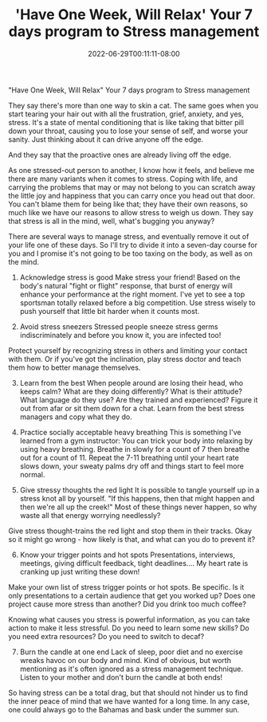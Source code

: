﻿---
title: "'Have One Week, Will Relax' Your 7 days program to Stress management"
date: 2022-06-29T00:11:11-08:00
description: "40-ARTICLES Tips for Web Success"
featured_image: "/images/40-ARTICLES.jpg"
tags: ["40 ARTICLES"]
---

"Have One Week, Will Relax" Your 7 days program to Stress management

They say there's more than one way to skin a cat. The same goes when you start tearing your hair out with all the frustration, grief, anxiety, and yes, stress. It's a state of mental conditioning that is like taking that bitter pill down your throat, causing you to lose your sense of self, and worse your sanity. Just thinking about it can drive anyone off the edge.

And they say that the proactive ones are already living off the edge.

As one stressed-out person to another, I know how it feels, and believe me there are many variants when it comes to stress. Coping with life, and carrying the problems that may or may not belong to you can scratch away the little joy and happiness that you can carry once you head out that door. You can't blame them for being like that; they have their own reasons, so much like we have our reasons to allow stress to weigh us down. They say that stress is all in the mind, well, what's bugging you anyway?

There are several ways to manage stress, and eventually remove it out of your life one of these days. So I'll try to divide it into a seven-day course for you and I promise it's not going to be too taxing on the body, as well as on the mind.

1. Acknowledge stress is good
Make stress your friend! Based on the body's natural "fight or flight" response, that burst of energy will enhance your performance at the right moment. I've yet to see a top sportsman totally relaxed before a big competition. Use stress wisely to push yourself that little bit harder when it counts most.

2. Avoid stress sneezers
Stressed people sneeze stress germs indiscriminately and before you know it, you are infected too!

Protect yourself by recognizing stress in others and limiting your contact with them. Or if you've got the inclination, play stress doctor and teach them how to better manage themselves.

3. Learn from the best
When people around are losing their head, who keeps calm? What are they doing differently? What is their attitude? What language do they use? Are they trained and experienced? 
Figure it out from afar or sit them down for a chat. Learn from the best stress managers and copy what they do.

4. Practice socially acceptable heavy breathing
This is something I've learned from a gym instructor: You can trick your body into relaxing by using heavy breathing. Breathe in slowly for a count of 7 then breathe out for a count of 11. Repeat the 7-11 breathing until your heart rate slows down, your sweaty palms dry off and things start to feel more normal.

5. Give stressy thoughts the red light
It is possible to tangle yourself up in a stress knot all by yourself. "If this happens, then that might happen and then we're all up the creek!" Most of these things never happen, so why waste all that energy worrying needlessly?

Give stress thought-trains the red light and stop them in their tracks. Okay so it might go wrong - how likely is that, and what can you do to prevent it?

6. Know your trigger points and hot spots
Presentations, interviews, meetings, giving difficult feedback, tight deadlines…. My heart rate is cranking up just writing these down!

Make your own list of stress trigger points or hot spots. Be specific. Is it only presentations to a certain audience that get you worked up? Does one project cause more stress than another? Did you drink too much coffee?

Knowing what causes you stress is powerful information, as you can take action to make it less stressful. Do you need to learn some new skills? Do you need extra resources? Do you need to switch to decaf?

7. Burn the candle at one end
Lack of sleep, poor diet and no exercise wreaks havoc on our body and mind. Kind of obvious, but worth mentioning as it's often ignored as a stress management technique. Listen to your mother and don't burn the candle at both ends!

So having stress can be a total drag, but that should not hinder us to find the inner peace of mind that we have wanted for a long time. In any case, one could always go to the Bahamas and bask under the summer sun.
